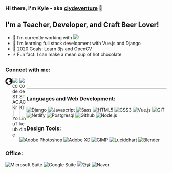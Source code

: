 ### Hi there, I'm Kyle - aka [clydeventure][website] 👋

## I'm a Teacher, Developer, and Craft Beer Lover!
- 🔭 I’m currently working with [<img src="https://github.com/clydeventure/website/blob/master/img/logo/planteraOrange.png" height="12px">][plantera]!
- 🌱 I’m learning full stack development with Vue.js and Django
- 🥅 2020 Goals: Learn 3js and OpenCV
- ⚡ Fun fact: I can make a mean cup of hot chocolate

### Connect with me:

[<img align="left" alt="codeSTACKr.com" width="22px" src="https://raw.githubusercontent.com/iconic/open-iconic/master/svg/globe.svg" />][website]
[<img align="left" alt="codeSTACKr | YouTube" width="22px" src="https://cdn.jsdelivr.net/npm/simple-icons@v3/icons/youtube.svg" />][youtube]
[<img align="left" alt="codeSTACKr | LinkedIn" width="22px" src="https://cdn.jsdelivr.net/npm/simple-icons@v3/icons/linkedin.svg" />][linkedin]
<br />

---

### Languages and Web Development:

<img src="https://github.com/clydeventure/website/blob/master/img/logo/djangologo.png" height="55px" class="programs" title="Django" > <img src="https://github.com/clydeventure/website/blob/master/img/logo/jslogo.png" height="55px" class="programs" title="Javascript" > <img src="https://github.com/clydeventure/website/blob/master/img/logo/sass.png" height="55px" class="programs" title="Sass" > <img src="https://github.com/clydeventure/website/blob/master/img/logo/html5logo.png" height="55px" class="programs" title="HTML5" > <img src="https://github.com/clydeventure/website/blob/master/img/logo/csslogo.png" height="55px" class="programs" title="CSS3" > <img src="https://github.com/clydeventure/website/blob/master/img/logo/vue.png" height="55px" class="programs" title="Vue.js" > <img src="https://github.com/clydeventure/website/blob/master/img/logo/gitlogo.png" height="55px" class="programs" title="GIT" > <img src="https://github.com/clydeventure/website/blob/master/img/logo/netlifylogo.png" height="55px" class="programs" title="Netlify" > <img src="https://github.com/clydeventure/website/blob/master/img/logo/postgresqllogo.png" height="55px" class="programs" title="Postgresql" > <img src="https://github.com/clydeventure/website/blob/master/img/logo/githublogo.png" height="55px" class="programs" title="Github" > <img src="https://github.com/clydeventure/website/blob/master/img/logo/node.png" height="55px" class="programs" title="Node.js" > 

### Design Tools:

<img src="https://github.com/clydeventure/website/blob/master/img/logo/pslogo.png" height="55px" class="programs" title="Adobe Photoshop" > <img src="https://github.com/clydeventure/website/blob/master/img/logo/xdlogo.png" height="55px" class="programs" title="Adobe XD" > <img src="https://github.com/clydeventure/website/blob/master/img/logo/gimplogo.png" height="55px" class="programs" title="GIMP" > <img src="https://github.com/clydeventure/website/blob/master/img/logo/lucidchartlogo.png" height="55px" class="programs" title="Lucidchart"> <img src="https://github.com/clydeventure/website/blob/master/img/logo/blenderlogo.png" height="55px" class="programs" title="Blender" > 

### Office:

<img src="https://github.com/clydeventure/website/blob/master/img/logo/micorsoftlogo.png" height="55px" class="programs" title="Microsoft Suite" > <img src="https://github.com/clydeventure/website/blob/master/img/logo/googlelogo.png" height="55px" class="programs" title="Google Suite" > <img src="https://github.com/clydeventure/website/blob/master/img/logo/hancomlogo.png" height="55px" class="programs" title="한글" > <img src="https://github.com/clydeventure/website/blob/master/img/logo/naver.png" height="55px" class="programs" title="Naver" >

<br />
<br />

[website]: https://clydeventure.com
[youtube]: https://www.youtube.com/channel/UCxZi6Y4eJxhGyItIjIZ687g?view_as=subscriber
[linkedin]: https://www.linkedin.com/in/kyle-clyde/
[plantera]: https://www.plantera.kr/

